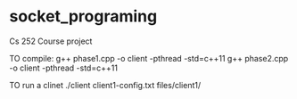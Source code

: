 # socket_programing
  Cs 252 Course project 

TO compile: 
g++ phase1.cpp -o client -pthread -std=c++11
g++ phase2.cpp -o client -pthread -std=c++11

TO run a clinet
./client client1-config.txt files/client1/
